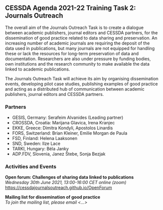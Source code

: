## CESSDA Agenda 2021-22 Training Task 2: Journals Outreach

The overall aim of the Journals Outreach Task is to create a dialogue between academic publishers, journal editors and CESSDA partners, for the dissemination of good practice related to data sharing and preservation. An increasing number of academic journals are requiring the deposit of the data used in publications, but many journals are not equipped for handling these or lack the resources for long-term preservation of data and documentation. Researchers are also under pressure by funding bodies, own institutions and the research community to make available the data linked to academic publications.

The Journals Outreach Task will achieve its aim by organising dissemination events, developing  pilot case studies, publishing examples of good practice and acting as a distributed hub of communication between academic publishers, journal editors and CESSDA partners.

### Partners
- GESIS, Germany: Serafeim Alvanides (Leading partner) <br>
- CROSSDA, Croatia: Marijana Glavica, Irena Kranjec <br>
- EKKE, Greece: Dimitra Kondyli, Apostolos Linardis <br>
- FORS, Switzerland: Brian Kleiner, Emilie Morgan de Paula <br>
- FSD, Finland: Helena Laaksonen <br>
- SND, Sweden: Ilze Lace <br>
- TARKI, Hungary: Béla Janky <br>
- ADP.FDV, Slovenia, Janez Štebe, Sonja Bezjak <br>

### Activities and Events
**Open forum: Challenges of sharing data linked to publications** <br>
_Wednesday 30th June 2021, 13:00-16:00 CET online (zoom)_ <br>
<a href="https://cessdajournalsoutreach.github.io/OpenForum" target="_blank">https://cessdajournalsoutreach.github.io/OpenForum</a>
<br>

**Mailing list for dissemination of good practice** <br>
_To join the mailing list, please email <...>_

<!--
```markdown
# Header 1
## Header 2
### Header 3
- Bulleted
- List
1. Numbered
2. List
**Bold** and _Italic_ and `Code` text
[Link](url) and ![Image](src)
```

For more details see [GitHub Flavored Markdown](https://guides.github.com/features/mastering-markdown/).

### Jekyll Themes
Your Pages site will use the layout and styles from the Jekyll theme you have selected in your [repository settings](https://github.com/pmarsceill/test-jtd/settings). The name of this theme is saved in the Jekyll `_config.yml` configuration file.

### Support or Contact
Having trouble with Pages? Check out our [documentation](https://help.github.com/categories/github-pages-basics/) or [contact support](https://github.com/contact) and we’ll help you sort it out.
-->
